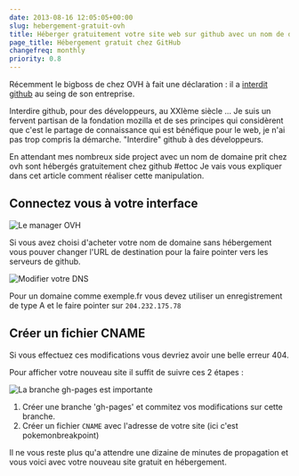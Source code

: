 ```yaml
---
date: 2013-08-16 12:05:05+00:00
slug: hebergement-gratuit-ovh
title: Héberger gratuitement votre site web sur github avec un nom de domaine chez OVH
page_title: Hébergement gratuit chez GitHub
changefreq: monthly
priority: 0.8
---
```


Récemment le bigboss de chez OVH à fait une déclaration : il a [interdit github](http://www.ovh.com/fr/a1136.interview-github-octave-klaba-ovh) au seing de son entreprise.

Interdire github, pour des développeurs, au XXIème siècle ...
Je suis un fervent partisan de la fondation mozilla et de ses principes qui considèrent que c'est le partage de connaissance qui est bénéfique pour le web, je n'ai pas trop compris la démarche. "Interdire" github à des développeurs.

En attendant mes nombreux side project avec un nom de domaine prit chez ovh sont hébergés gratuitement chez github #ettoc
Je vais vous expliquer dans cet article comment réaliser cette manipulation.


## Connectez vous à votre interface


![Le manager OVH](http://davidleuliette.com/wordPress/wp-content/uploads/2013/08/ovh.png)

Si vous avez choisi d'acheter votre nom de domaine sans hébergement vous pouver changer l'URL de destination pour la faire pointer vers les serveurs de github.

![Modifier votre DNS](http://davidleuliette.com/wordPress/wp-content/uploads/2013/08/DNS-github.png)

Pour un domaine comme exemple.fr vous devez utiliser un enregistrement de type A et le faire pointer sur `204.232.175.78`


## Créer un fichier CNAME


Si vous effectuez ces modifications vous devriez avoir une belle erreur 404.

Pour afficher votre nouveau site il suffit de suivre ces 2 étapes :

![La branche gh-pages est importante](http://davidleuliette.com/wordPress/wp-content/uploads/2013/08/gh-pages.png)

1. Créer une branche 'gh-pages' et commitez vos modifications sur cette branche.
2. Créer un fichier `CNAME` avec l'adresse de votre site (ici c'est pokemonbreakpoint)

Il ne vous reste plus qu'a attendre une dizaine de minutes de propagation et vous voici avec votre nouveau site gratuit en hébergement.

